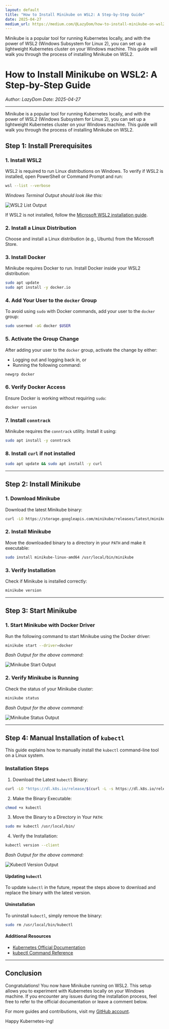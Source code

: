 ```yaml
---
layout: default
title: "How to Install Minikube on WSL2: A Step-by-Step Guide"
date: 2025-04-27
medium_url: https://medium.com/@LazyDom/how-to-install-minikube-on-wsl2-a-step-by-step-guide-c843822744ac
---
```


Minikube is a popular tool for running Kubernetes locally, and with the power of WSL2 (Windows Subsystem for Linux 2), you can set up a lightweight Kubernetes cluster on your Windows machine. This guide will walk you through the process of installing Minikube on WSL2.

<!--more-->

# How to Install Minikube on WSL2: A Step-by-Step Guide

*Author: LazyDom*
*Date: 2025-04-27*

---

Minikube is a popular tool for running Kubernetes locally, and with the power of WSL2 (Windows Subsystem for Linux 2), you can set up a lightweight Kubernetes cluster on your Windows machine. This guide will walk you through the process of installing Minikube on WSL2.

<!--more-->

## Step 1: Install Prerequisites

### 1. Install WSL2

WSL2 is required to run Linux distributions on Windows. To verify if WSL2 is installed, open PowerShell or Command Prompt and run:

```sh
wsl --list --verbose
```

*Windows Terminal Output should look like this:*

![WSL2 List Output](/blog/images/wsl2-list-output.png)

If WSL2 is not installed, follow the [Microsoft WSL2 installation guide](https://learn.microsoft.com/en-us/windows/wsl/install).

### 2. Install a Linux Distribution

Choose and install a Linux distribution (e.g., Ubuntu) from the Microsoft Store.

### 3. Install Docker

Minikube requires Docker to run. Install Docker inside your WSL2 distribution:

```sh
sudo apt update
sudo apt install -y docker.io
```

### 4. Add Your User to the `docker` Group

To avoid using `sudo` with Docker commands, add your user to the `docker` group:

```sh
sudo usermod -aG docker $USER
```

### 5. Activate the Group Change

After adding your user to the `docker` group, activate the change by either:
- Logging out and logging back in, or
- Running the following command:

```sh
newgrp docker
```

### 6. Verify Docker Access

Ensure Docker is working without requiring `sudo`:

```sh
docker version
```

### 7. Install `conntrack`

Minikube requires the `conntrack` utility. Install it using:

```sh
sudo apt install -y conntrack
```

### 8. Install `curl` if not installed

```sh
sudo apt update && sudo apt install -y curl
```

---

## Step 2: Install Minikube

### 1. Download Minikube

Download the latest Minikube binary:

```sh
curl -LO https://storage.googleapis.com/minikube/releases/latest/minikube-linux-amd64
```

### 2. Install Minikube

Move the downloaded binary to a directory in your `PATH` and make it executable:

```sh
sudo install minikube-linux-amd64 /usr/local/bin/minikube
```

### 3. Verify Installation

Check if Minikube is installed correctly:

```sh
minikube version
```

---

## Step 3: Start Minikube

### 1. Start Minikube with Docker Driver

Run the following command to start Minikube using the Docker driver:

```sh
minikube start --driver=docker
```

*Bash Output for the above command:*

![Minikube Start Output](/blog/images/minikube-start-output.png)

### 2. Verify Minikube is Running

Check the status of your Minikube cluster:

```sh
minikube status
```

*Bash Output for the above command:*

![Minikube Status Output](/blog/images/minikube-status-output.png)

---

## Step 4: Manual Installation of `kubectl`

This guide explains how to manually install the `kubectl` command-line tool on a Linux system.

### Installation Steps

1. Download the Latest `kubectl` Binary:

```sh
curl -LO "https://dl.k8s.io/release/$(curl -L -s https://dl.k8s.io/release/stable.txt)/bin/linux/amd64/kubectl"
```

2. Make the Binary Executable:

```sh
chmod +x kubectl
```

3. Move the Binary to a Directory in Your `PATH`:

```sh
sudo mv kubectl /usr/local/bin/
```

4. Verify the Installation:

```sh
kubectl version --client
```

*Bash Output for the above command:*

![Kubectl Version Output](/blog/images/kubectl-version-output.png)

#### Updating `kubectl`

To update `kubectl` in the future, repeat the steps above to download and replace the binary with the latest version.

#### Uninstallation

To uninstall `kubectl`, simply remove the binary:

```sh
sudo rm /usr/local/bin/kubectl
```

#### Additional Resources

- [Kubernetes Official Documentation](https://kubernetes.io/docs/tasks/tools/install-kubectl-linux/)
- [kubectl Command Reference](https://kubernetes.io/docs/reference/kubectl/)

---

## Conclusion

Congratulations! You now have Minikube running on WSL2. This setup allows you to experiment with Kubernetes locally on your Windows machine. If you encounter any issues during the installation process, feel free to refer to the official documentation or leave a comment below.

For more guides and contributions, visit my [GitHub account](https://github.com/LazyDom).

Happy Kubernetes-ing!

